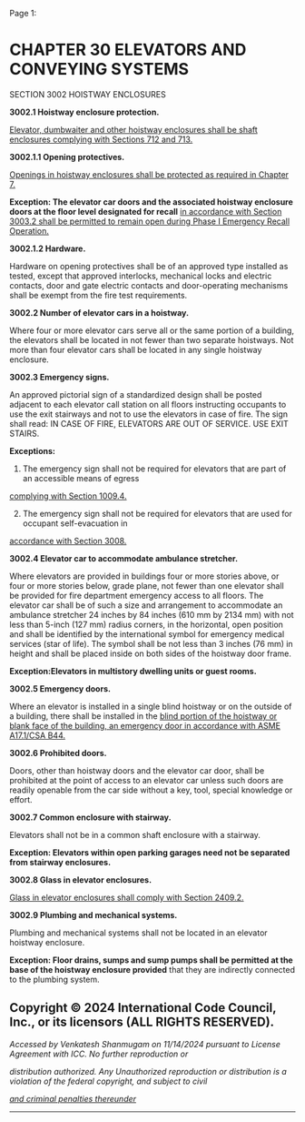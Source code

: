 Page 1:

# CHAPTER 30 ELEVATORS AND CONVEYING SYSTEMS

 SECTION 3002
 HOISTWAY ENCLOSURES

**3002.1 Hoistway enclosure protection.**

[Elevator, dumbwaiter and other hoistway enclosures shall be shaft enclosures complying with Sections 712 and 713.](http://codes.iccsafe.org/#VACC2021P1_Ch07_Sec712)

**3002.1.1 Opening protectives.**

[Openings in hoistway enclosures shall be protected as required in Chapter 7.](http://codes.iccsafe.org/#VACC2021P1_Ch07)


**Exception: The elevator car doors and the associated hoistway enclosure doors at the floor level designated for recall**
[in accordance with Section 3003.2 shall be permitted to remain open during Phase I Emergency Recall Operation.](http://codes.iccsafe.org/#VACC2021P1_Ch30_Sec3003.2)

**3002.1.2 Hardware.**

Hardware on opening protectives shall be of an approved type installed as tested, except that approved interlocks,
mechanical locks and electric contacts, door and gate electric contacts and door-operating mechanisms shall be exempt
from the fire test requirements.

**3002.2 Number of elevator cars in a hoistway.**

Where four or more elevator cars serve all or the same portion of a building, the elevators shall be located in not fewer
than two separate hoistways. Not more than four elevator cars shall be located in any single hoistway enclosure.

**3002.3 Emergency signs.**

An approved pictorial sign of a standardized design shall be posted adjacent to each elevator call station on all floors
instructing occupants to use the exit stairways and not to use the elevators in case of fire. The sign shall read: IN CASE OF
FIRE, ELEVATORS ARE OUT OF SERVICE. USE EXIT STAIRS.


**Exceptions:**


1. The emergency sign shall not be required for elevators that are part of an accessible means of egress

[complying with Section 1009.4.](http://codes.iccsafe.org/#VACC2021P1_Ch10_Sec1009.4)

2. The emergency sign shall not be required for elevators that are used for occupant self-evacuation in

[accordance with Section 3008.](http://codes.iccsafe.org/#VACC2021P1_Ch30_Sec3008)

**3002.4 Elevator car to accommodate ambulance stretcher.**

Where elevators are provided in buildings four or more stories above, or four or more stories below, grade plane, not
fewer than one elevator shall be provided for fire department emergency access to all floors. The elevator car shall be of
such a size and arrangement to accommodate an ambulance stretcher 24 inches by 84 inches (610 mm by 2134 mm)
with not less than 5-inch (127 mm) radius corners, in the horizontal, open position and shall be identified by the
international symbol for emergency medical services (star of life). The symbol shall be not less than 3 inches (76 mm) in
height and shall be placed inside on both sides of the hoistway door frame.


**Exception:Elevators in multistory dwelling units or guest rooms.**

**3002.5 Emergency doors.**


Where an elevator is installed in a single blind hoistway or on the outside of a building, there shall be installed in the
[blind portion of the hoistway or blank face of the building, an emergency door in accordance with ASME A17.1/CSA B44.](http://codes.iccsafe.org/#VACC2021P1_Ch35_PromASME_RefStdA17_1_2019_CSA_B44_19)


**3002.6 Prohibited doors.**


Doors, other than hoistway doors and the elevator car door, shall be prohibited at the point of access to an elevator car
unless such doors are readily openable from the car side without a key, tool, special knowledge or effort.


**3002.7 Common enclosure with stairway.**

Elevators shall not be in a common shaft enclosure with a stairway.

**Exception: Elevators within open parking garages need not be separated from stairway enclosures.**

**3002.8 Glass in elevator enclosures.**

[Glass in elevator enclosures shall comply with Section 2409.2.](http://codes.iccsafe.org/#VACC2021P1_Ch24_Sec2409.2)

**3002.9 Plumbing and mechanical systems.**

Plumbing and mechanical systems shall not be located in an elevator hoistway enclosure.


**Exception: Floor drains, sumps and sump pumps shall be permitted at the base of the hoistway enclosure provided**
that they are indirectly connected to the plumbing system.

## Copyright © 2024 International Code Council, Inc., or its licensors (ALL RIGHTS RESERVED).

_Accessed by Venkatesh Shanmugam on 11/14/2024 pursuant to License Agreement with ICC. No further reproduction or_

_distribution authorized. Any Unauthorized reproduction or distribution is a violation of the federal copyright, and subject to civil_

_[and criminal penalties thereunder](http://codes.iccsafe.org/content/VACC2021P1/chapter-30-elevators-and-conveying-systems#VACC2021P1_Ch30_Sec3002)_


-----



